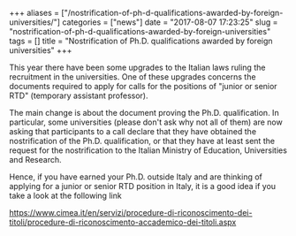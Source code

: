 +++
aliases = ["/nostrification-of-ph-d-qualifications-awarded-by-foreign-universities/"]
categories = ["news"]
date = "2017-08-07 17:23:25"
slug = "nostrification-of-ph-d-qualifications-awarded-by-foreign-universities"
tags = []
title = "Nostrification of Ph.D. qualifications awarded by foreign universities"
+++

This year there have been some upgrades to the Italian laws ruling the
recruitment in the universities. One of these upgrades concerns the
documents required to apply for calls for the positions of "junior or
senior RTD" (temporary assistant professor).

The main change is about the document proving the Ph.D. qualification.
In particular, some universities (please don't ask why not all of them)
are now asking that participants to a call declare that they have
obtained the nostrification of the Ph.D. qualification, or that they
have at least sent the request for the nostrification to the Italian
Ministry of Education, Universities and Research.

Hence, if you have earned your Ph.D. outside Italy and are thinking of
applying for a junior or senior RTD position in Italy, it is a good idea
if you take a look at the following link

<https://www.cimea.it/en/servizi/procedure-di-riconoscimento-dei-titoli/procedure-di-riconoscimento-accademico-dei-titoli.aspx>

